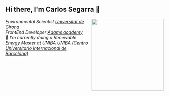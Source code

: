 <h2> Hi there, I'm Carlos Segarra 👋</h2>

<img align='right' src="./Assets/profile.png" width="230">

<p><em>Environmental Scientist <a href="https://www.udg.edu/en/">Universitat de Girona</a>
</br>FrontEnd Developer  <a href="https://www.adams.es/nuestros-centros/girona/1/944">Adams academy</a>
</hr>
</br>🌱 I'm currently doing a Renewable Energy Master at UNIBA <a href="https://www.unibarcelona.com/">UNIBA (Centro Universitario Internacional de Barcelona)</a></em></p>

